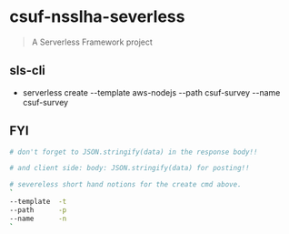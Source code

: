 # csuf-nsslha-severless

> A Serverless Framework project

## sls-cli

* serverless create --template aws-nodejs --path csuf-survey --name csuf-survey

## FYI

```bash
# don't forget to JSON.stringify(data) in the response body!!

# and client side: body: JSON.stringify(data) for posting!!

# severeless short hand notions for the create cmd above.
`
--template  -t
--path      -p
--name      -n
`
```
